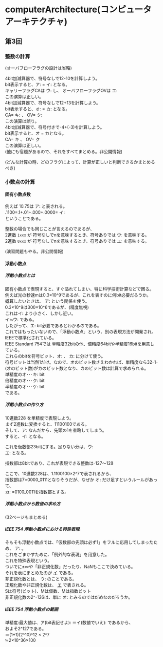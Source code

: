 # computerArchitecture(コンピュータアーキテクチャ)  

## 第3回

### 整数の計算

(オーバフローフラグの設計は省略)  

4bit加減算器で、符号なしで12-10を計算しよう。  
bit表示すると、ア: <!-- hole 1100-1010 --> = イ: <!-- hole 0010 -->となる。  
キャリーフラグCAは ウ: <!-- hole 立たない(0) --> し、 オーバフローフラグOVは エ: <!-- hole 0 -->  
この演算は正しい。  
4bit加減算器で、符号なしで12+13を計算しよう。  
bit表示すると、オ: <!-- hole 1100+1101 --> = カ: <!-- hole 1001 -->となる。  
CA= キ: <!-- hole 1 --> 、 OV= ク: <!-- hole 0 -->  
この演算は誤り。  
4bit加減算器で、符号付きで-4+(-3)を計算しよう。  
bit表示すると、オ = カとなる。  
CA= キ 、 OV= ク  
この演算は正しい。  
(他にも宿題があるので、それをすべてまとめる。非公開情報)


(どんな計算の時、どのフラグによって、計算が正しいと判断できるかまとめるべき)  

### 小数点の計算

#### 固有小数点数

例えば 10.75は ア: <!-- hole 1010.1100 --> と表される。  
.1100=.1+.01+.000+.0000= イ: <!-- hole 0.5*1+0.25*1+0.125*0+0.0625*0 -->  
ということである。  

整数の場合でも同じことが言えるのであるが、  
2進数 `1xxx` が 符号なしでnを意味するとき、符号ありでは ウ: <!-- hole -(10000-n) --> を意味する。  
2進数 `0xxx` が 符号なしでnを意味するとき、符号ありでは エ: <!-- hole n --> を意味する。  

(演習問題もやる。非公開情報)  

#### 浮動小数点  

##### 浮動小数点とは

固有小数点で表現すると、すぐ溢れてしまい、特に科学技術計算などで困る。  
例えば光の秒速mは0.3×10^9であるが、これを表すのに何bit必要だろうか。  
概算したいときは、 ア: <!-- hole 2^10=1024≒1000=10^3 --> という関係を使う。  
0.3×10^9は300×10^6であるが、(精度無視)  
これはイ: <!-- hole 512×10^3×10^3 --> より小さく、しかし近い。  
イ≒ウ: <!-- hole 2^9×2^10×2^10=2^29 --> である。  
したがって、エ: <!-- hole 29 --> bit必要であるとわかるのである。  
これではもったいないので、「浮動小数点」という、別の表現方法が開発され、IEEEで標準化されている。  
IEEE Standard 754では 単精度32bitの他、倍精度64bitや半精度16bitを用意している。  
これらのbitを符号ビット、オ: <!-- hole 指数ビット --> 、 カ: <!-- hole 仮数ビット --> に分けて使う。  
符号ビットは当然1だけ。なので、オのビット数さえわかれば、単精度なら32-1-(オのビット数)がカのビット数となり、カのビット数は計算で求められる。  
単精度のオ･･･キ: <!-- hole 8 --> bit  
倍精度のオ･･･ク: <!-- hole 11 --> bit  
半精度のオ･･･ケ: <!-- hole 5 --> bit  
である。  

##### 浮動小数点の作り方  

10進数228 を単精度で表現しよう。  
まず2進数に変換すると、11100100である。  
そして、ア: <!-- hole (仮数の)先頭は絶対1(何bitで表すとかではなくて) --> なんだから、先頭の1を省略してしまう。  
すると、イ: <!-- hole 1100100 --> となる。  

これを仮数部23bitにする。足りない分は、ウ: <!-- hole 右に0を補う -->  
エ: <!-- hole 110_0100_0000_0000_0000_0000 --> となる。  

指数部は8bitであり、これが表現できる整数は-127～128  

ここで、10進数228は、1.1100100×2^7で表されるから、  
指数部は7=0000_0111となりそうだが、なぜか オ: <!-- hole 127 -->だけ足すというルールがあって、  
カ: <!-- hole 127+7=134 --> =0100_0011を指数部とする。  


##### 浮動小数点から数値の求め方

(32ページもまとめる)  

##### IEEE 754 浮動小数点における特殊表現

そもそも浮動小数点では、「仮数部の先頭は必ず1」をフルに応用してしまったため、 ア: <!-- hole 0を表現することができなくなってしまった --> 。  
これをごまかすために、「例外的な表現」を用意した。  
これを特殊表現という。  
ついでに±∞や「非正規化数」だったり、NaNもここで決めている。  
それを表にまとめたのが [イ](img/ieee754_1.png) である。  
非正規化数とは、 ウ: <!-- hole 「仮数部の先頭は必ず1」を使わないで表した数 --> のことである。  
正規化数や非正規化数は、 [エ](img/ieee754_2.png) で表される。  
Sは符号(ビット)、Mは仮数、Mは指数ビット  
非正規化数の2^-126は、単に オ: <!-- hole E=1 --> とみるのではだめなのだろうか。  

##### IEEE 754 浮動小数点の範囲

単精度:最大値は、ア(bit表記せよ): <!-- hole 0_11111110_11111111111111111111111 --> ＝イ(数値でいえ): <!-- hole 1.11...1×2^127 --> であるから、  
およそ2^127である。  
＝(1+1)(2^10)^12 × 2^7  
≒2×10^36×100
